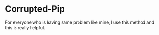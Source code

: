 # Corrupted-Pip
For everyone who is having same problem like mine, I use this method and this is really helpful.

